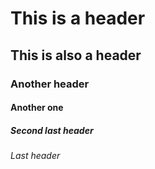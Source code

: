 # This is a header
## This is also a header
### Another header
#### Another one
##### Second last header
###### Last header
